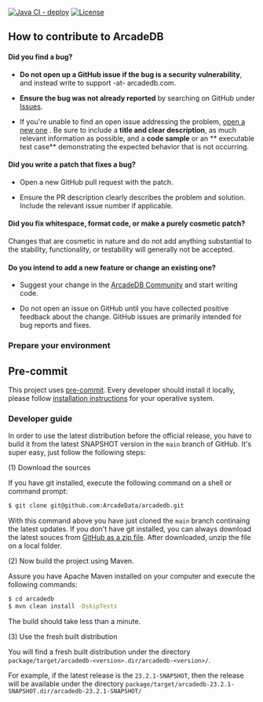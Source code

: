 [![Java CI - deploy](https://github.com/ArcadeData/arcadedb/actions/workflows/mvn-deploy.yml/badge.svg)](https://github.com/ArcadeData/arcadedb/actions/workflows/mvn-deploy.yml)
[![License](https://img.shields.io/github/license/ArcadeData/arcadedb)](https://github.com/ArcadeData/arcadedb)

## How to contribute to ArcadeDB

#### **Did you find a bug?**

* **Do not open up a GitHub issue if the bug is a security vulnerability**, and instead write to support -at- arcadedb.com.

* **Ensure the bug was not already reported** by searching on GitHub under [Issues](https://github.com/ArcadeData/arcadedb/issues).

* If you're unable to find an open issue addressing the problem, [open a new one](https://github.com/ArcadeData/arcadedb/issues/new)
  . Be sure to include a **title and clear description**, as much relevant information as possible, and a **code sample** or an **
  executable test case** demonstrating the expected behavior that is not occurring.

#### **Did you write a patch that fixes a bug?**

* Open a new GitHub pull request with the patch.

* Ensure the PR description clearly describes the problem and solution. Include the relevant issue number if applicable.

#### **Did you fix whitespace, format code, or make a purely cosmetic patch?**

Changes that are cosmetic in nature and do not add anything substantial to the stability, functionality, or testability will
generally not be accepted.

#### **Do you intend to add a new feature or change an existing one?**

* Suggest your change in the [ArcadeDB Community]() and start writing code.

* Do not open an issue on GitHub until you have collected positive feedback about the change. GitHub issues are primarily intended
  for bug reports and fixes.

### Prepare your environment

## Pre-commit

This project uses [pre-commit](https://pre-commit.com/). Every developer should install it locally, please
follow [installation instructions](https://pre-commit.com/#install) for your operative system.

### Developer guide

In order to use the latest distribution before the official release, you have to build it from the latest SNAPSHOT version in the `main` branch of GitHub. It's super easy, just follow the following steps:

(1) Download the sources

If you have git installed, execute the following command on a shell or command prompt:

```bash
$ git clone git@github.com:ArcadeData/arcadedb.git
```

With this command above you have just cloned the `main` branch continaing the latest updates. If you don't have git installed, you can always download the latest souces from [GitHub as a zip file](https://github.com/ArcadeData/arcadedb/archive/refs/heads/main.zip). After downloaded, unzip the file on a local folder.

(2) Now build the project using Maven.

Assure you have Apache Maven installed on your computer and execute the following commands:

```bash
$ cd arcadedb
$ mvn clean install -DskipTests
```

The build should take less than a minute.

(3) Use the fresh built distribution

You will find a fresh built distribution under the directory `package/target/arcadedb-<version>.dir/arcadedb-<version>/`.

For example, if the latest release is the `23.2.1-SNAPSHOT`, then the release will be available under the directory `package/target/arcadedb-23.2.1-SNAPSHOT.dir/arcadedb-23.2.1-SNAPSHOT/`

